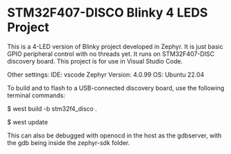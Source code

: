 # STM32F407-DISCO Blinky 4 LEDS Project

This is a 4-LED version of Blinky project developed in Zephyr.  It is just
basic GPIO peripheral control with no threads yet.  It runs on STM32F407-DISC
discovery board.  This project is for use in Visual Studio Code.

Other settings:
IDE: vscode
Zephyr Version: 4.0.99
OS: Ubuntu 22.04

To build and to flash to a USB-connected discovery board, use the following
terminal commands:

   $ west build -b stm32f4_disco .

   $ west update

This can also be debugged with openocd in the host as the gdbserver, with the
gdb being inside the zephyr-sdk folder.